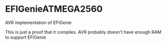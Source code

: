 # EFIGenieATMEGA2560
AVR implementation of EFIGenie

This is just a proof that it compiles. AVR probably doesn't have enough RAM to support EFIGenie
